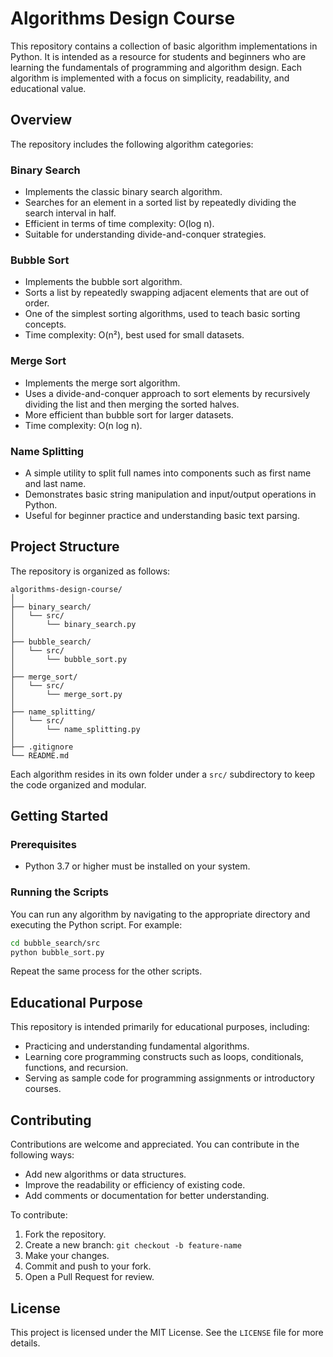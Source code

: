 
# Algorithms Design Course

This repository contains a collection of basic algorithm implementations in Python. It is intended as a resource for students and beginners who are learning the fundamentals of programming and algorithm design. Each algorithm is implemented with a focus on simplicity, readability, and educational value.

## Overview

The repository includes the following algorithm categories:

### Binary Search
- Implements the classic binary search algorithm.
- Searches for an element in a sorted list by repeatedly dividing the search interval in half.
- Efficient in terms of time complexity: O(log n).
- Suitable for understanding divide-and-conquer strategies.

### Bubble Sort
- Implements the bubble sort algorithm.
- Sorts a list by repeatedly swapping adjacent elements that are out of order.
- One of the simplest sorting algorithms, used to teach basic sorting concepts.
- Time complexity: O(n²), best used for small datasets.

### Merge Sort
- Implements the merge sort algorithm.
- Uses a divide-and-conquer approach to sort elements by recursively dividing the list and then merging the sorted halves.
- More efficient than bubble sort for larger datasets.
- Time complexity: O(n log n).

### Name Splitting
- A simple utility to split full names into components such as first name and last name.
- Demonstrates basic string manipulation and input/output operations in Python.
- Useful for beginner practice and understanding basic text parsing.

## Project Structure

The repository is organized as follows:

```
algorithms-design-course/
│
├── binary_search/
│   └── src/
│       └── binary_search.py
│
├── bubble_search/
│   └── src/
│       └── bubble_sort.py
│
├── merge_sort/
│   └── src/
│       └── merge_sort.py
│
├── name_splitting/
│   └── src/
│       └── name_splitting.py
│
├── .gitignore
└── README.md
```

Each algorithm resides in its own folder under a `src/` subdirectory to keep the code organized and modular.

## Getting Started

### Prerequisites

- Python 3.7 or higher must be installed on your system.

### Running the Scripts

You can run any algorithm by navigating to the appropriate directory and executing the Python script. For example:

```bash
cd bubble_search/src
python bubble_sort.py
```

Repeat the same process for the other scripts.

## Educational Purpose

This repository is intended primarily for educational purposes, including:

- Practicing and understanding fundamental algorithms.
- Learning core programming constructs such as loops, conditionals, functions, and recursion.
- Serving as sample code for programming assignments or introductory courses.

## Contributing

Contributions are welcome and appreciated. You can contribute in the following ways:

- Add new algorithms or data structures.
- Improve the readability or efficiency of existing code.
- Add comments or documentation for better understanding.

To contribute:

1. Fork the repository.
2. Create a new branch: `git checkout -b feature-name`
3. Make your changes.
4. Commit and push to your fork.
5. Open a Pull Request for review.

## License

This project is licensed under the MIT License. See the `LICENSE` file for more details.
